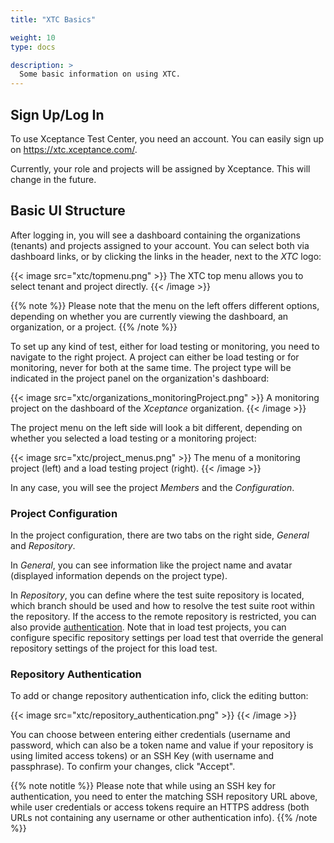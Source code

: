 ```yaml
---
title: "XTC Basics"

weight: 10
type: docs

description: >
  Some basic information on using XTC.
---
```


## Sign Up/Log In

To use Xceptance Test Center, you need an account. You can easily sign up on https://xtc.xceptance.com/.

Currently, your role and projects will be assigned by Xceptance. This will change in the future.

## Basic UI Structure

After logging in, you will see a dashboard containing the organizations (tenants) and projects assigned to your account. You can select both via dashboard links, or by clicking the links in the header, next to the _XTC_ logo:

{{< image src="xtc/topmenu.png" >}}
The XTC top menu allows you to select tenant and project directly. 
{{< /image >}}

{{% note %}}
Please note that the menu on the left offers different options, depending on whether you are currently viewing the dashboard, an organization, or a project.
{{% /note %}}

To set up any kind of test, either for load testing or monitoring, you need to navigate to the right project. A project can either be load testing or for monitoring, never for both at the same time. The project type will be indicated in the project panel on the organization's dashboard:

{{< image src="xtc/organizations_monitoringProject.png" >}}
A monitoring project on the dashboard of the _Xceptance_ organization.
{{< /image >}}

The project menu on the left side will look a bit different, depending on whether you selected a load testing or a monitoring project:

{{< image src="xtc/project_menus.png" >}}
The menu of a monitoring project (left) and a load testing project (right).
{{< /image >}}

In any case, you will see the project _Members_ and the _Configuration_. 

### Project Configuration

In the project configuration, there are two tabs on the right side, _General_ and _Repository_. 

In _General_, you can see information like the project name and avatar (displayed information depends on the project type). 

In _Repository_, you can define where the test suite repository is located, which branch should be used and how to resolve the test suite root within the repository. If the access to the remote repository is restricted, you can also provide [authentication](#repository-authentication). Note that in load test projects, you can configure specific repository settings per load test that override the general repository settings of the project for this load test.

### Repository Authentication

To add or change repository authentication info, click the editing button:

{{< image src="xtc/repository_authentication.png" >}}
{{< /image >}} 

You can choose between entering either credentials (username and password, which can also be a token name and value if your repository is using limited access tokens) or an SSH Key (with username and passphrase). To confirm your changes, click "Accept".

{{% note notitle %}}
Please note that while using an SSH key for authentication, you need to enter the matching SSH repository URL above, while user credentials or access tokens require an HTTPS address (both URLs not containing any username or other authentication info).
{{% /note %}}

